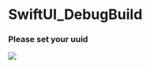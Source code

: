 # SwiftUI_DebugBuild


### Please set your uuid

![](https://user-images.githubusercontent.com/16457165/103189877-0fe77c80-4912-11eb-9d35-bdcd214a81ca.png)

